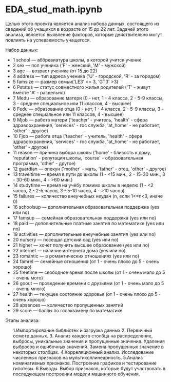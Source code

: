 <h1>EDA_stud_math.ipynb</h1>

Целью этого проекта является анализ набора данных, состоящего из сведений об учащихся в возрасте от 15 до 22 лет.
Задачей этого анализа, является выявление факторов, которые действительно могут повлиять на успеваемость учащегося.

Набор данных:
<ul>
<li>1 school — аббревиатура школы, в которой учится ученик</li>
<li>2 sex — пол ученика ('F' - женский, 'M' - мужской)</li>
<li>3 age — возраст ученика (от 15 до 22)</li>
<li>4 address — тип адреса ученика ('U' - городской, 'R' - за городом)</li>
<li>5 famsize — размер семьи('LE3' <= 3, 'GT3' >3)</li>
<li>6 Pstatus — статус совместного жилья родителей ('T' - живут вместе 'A' - раздельно)</li>
<li>7 Medu — образование матери (0 - нет, 1 - 4 класса, 2 - 5-9 классы, 3 - среднее специальное или 11 классов, 4 - высшее)</li>
<li>8 Fedu — образование отца (0 - нет, 1 - 4 класса, 2 - 5-9 классы, 3 - среднее специальное или 11 классов, 4 - высшее)</li>
<li>9 Mjob — работа матери ('teacher' - учитель, 'health' - сфера здравоохранения, 'services' - гос служба, 'at_home' - не работает, 'other' - другое)</li>
<li>10 Fjob — работа отца ('teacher' - учитель, 'health' - сфера здравоохранения, 'services' - гос служба, 'at_home' - не работает, 'other' - другое)</li>
<li>11 reason — причина выбора школы ('home' - близость к дому, 'reputation' - репутация школы, 'course' - образовательная программа, 'other' - другое)</li>
<li>12 guardian — опекун ('mother' - мать, 'father' - отец, 'other' - другое)</li>
<li>13 traveltime — время в пути до школы (1 - <15 мин., 2 - 15-30 мин., 3 - 30-60 мин., 4 - >60 мин.)</li>
<li>14 studytime — время на учёбу помимо школы в неделю (1 - <2 часов, 2 - 2-5 часов, 3 - 5-10 часов, 4 - >10 часов)</li>
<li>15 failures — количество внеучебных неудач (n, если 1<=n<3, иначе 0)</li>
<li>16 schoolsup — дополнительная образовательная поддержка (yes или no)</li>
<li>17 famsup — семейная образовательная поддержка (yes или no)</li>
<li>18 paid — дополнительные платные занятия по математике (yes или no)</li>
<li>19 activities — дополнительные внеучебные занятия (yes или no)</li>
<li>20 nursery — посещал детский сад (yes или no)</li>
<li>21 higher — хочет получить высшее образование (yes или no)</li>
<li>22 internet — наличие интернета дома (yes или no)</li>
<li>23 romantic — в романтических отношениях (yes или no)</li>
<li>24 famrel — семейные отношения (от 1 - очень плохо до 5 - очень хорошо)</li>
<li>25 freetime — свободное время после школы (от 1 - очень мало до 5 - очень мого)</li>
<li>26 goout — проведение времени с друзьями (от 1 - очень мало до 5 - очень много)</li>
<li>27 health — текущее состояние здоровья (от 1 - очень плохо до 5 - очень хорошо)</li>
<li>28 absences — количество пропущенных занятий</li>
<li>29 score — баллы по госэкзамену по математике</li>
</ul>
Этапы анализа:
<ul>
1.Импортирование библиотек и загрузка данных
2. Первичный осмотр данных.
3. Анализ каждого столбца на распределение, выбросы, уникальные значения и пропущенные значения. Удаления выбросов и ошибочных значений. Замена пропущенных значение в некоторых столбцах.
4.Корреляционный анализ. Исследование численных признаков на мультиколлинеарность.
5.Анализ номинативных признаков. Построение графиков и тестирование гипотезы.
6.Выводы. Выбор признаков, которые будут участвовать в последующем построении модели машинного обучения.
</ul>

